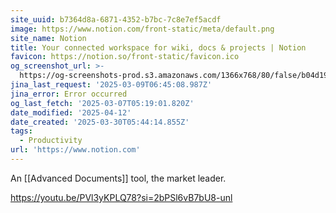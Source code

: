```yaml
---
site_uuid: b7364d8a-6871-4352-b7bc-7c8e7ef5acdf
image: https://www.notion.com/front-static/meta/default.png
site_name: Notion
title: Your connected workspace for wiki, docs & projects | Notion
favicon: https://notion.so/front-static/favicon.ico
og_screenshot_url: >-
  https://og-screenshots-prod.s3.amazonaws.com/1366x768/80/false/b04d19f21678295e26b2d736b5d339ff79eaee87563c1ff74c62f102bdd9d843.jpeg
jina_last_request: '2025-03-09T06:45:08.987Z'
jina_error: Error occurred
og_last_fetch: '2025-03-07T05:19:01.820Z'
date_modified: '2025-04-12'
date_created: '2025-03-30T05:44:14.855Z'
tags:
  - Productivity
url: 'https://www.notion.com'
---
```





























An [[Advanced Documents]] tool, the market leader.

https://youtu.be/PVl3yKPLQ78?si=2bPSl6vB7bU8-unl